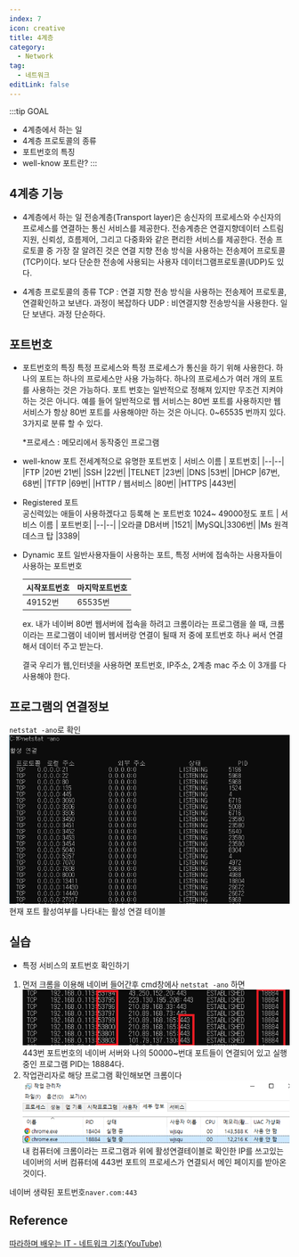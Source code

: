 ```yaml
---
index: 7
icon: creative
title: 4계층
category:
  - Network
tag:
  - 네트워크
editLink: false
---
```


:::tip GOAL

- 4계층에서 하는 일
- 4계층 프로토콜의 종류
- 포트번호의 특징
- well-know 포트란?
:::

## 4계층 기능

- 4계층에서 하는 일
  전송계층(Transport layer)은 송신자의 프로세스와 수신자의 프로세스를 연결하는 통신 서비스를 제공한다.
  전송계층은 연결지향데이터 스트림 지원, 신뢰성, 흐름제어, 그리고 다중화와 같은 편리한 서비스를 제공한다.
  전송 프로토콜 중 가장 잘 알려진 것은 연결 지향 전송 방식을 사용하는 전송제어 프로토콜(TCP)이다. 보다 단순한 전송에 사용되는 사용자 데이터그램프로토콜(UDP)도 있다.

- 4계층 프로토콜의 종류
  TCP : 연결 지향 전송 방식을 사용하는 전송제어 프로토콜, 연결확인하고 보낸다. 과정이 복잡하다
  UDP : 비연결지향 전송방식을 사용한다. 일단 보낸다. 과정 단순하다.

## 포트번호

- 포트번호의 특징
  특정 프로세스와 특정 프로세스가 통신을 하기 위해 사용한다.
  하나의 포트는 하나의 프로세스만 사용 가능하다.
  하나의 프로세스가 여러 개의 포트를 사용하는 것은 가능하다.
  포트 번호는 일반적으로 정해져 있지만 무조건 지켜야 하는 것은 아니다.
  예를 들어 일반적으로 웹 서비스는 80번 포트를 사용하지만 웹 서비스가
  항상 80번 포트를 사용해야만 하는 것은 아니다.
  0~65535 번까지 있다. 3가지로 분류 할 수 있다.

  \*프로세스 : 메모리에서 동작중인 프로그램

- well-know 포트
  전세계적으로 유명한 포트번호
  | 서비스 이름 | 포트번호|
  |--|--|
  |FTP |20번 21번|
  |SSH |22번|
  |TELNET |23번|
  |DNS |53번|
  |DHCP |67번, 68번|
  |TFTP |69번|
  |HTTP / 웹서비스 |80번|
  |HTTPS |443번|

- Registered 포트  
  공신력있는 애들이 사용하겠다고 등록해 논 포트번호 1024~ 49000정도 포트
  | 서비스 이름 | 포트번호|
  |--|--|
  |오라클 DB서버 |1521|
  |MySQL|3306번|
  |Ms 원격 데스크 탑 |3389|

- Dynamic 포트
  일반사용자들이 사용하는 포트, 특정 서버에 접속하는 사용자들이 사용하는 포트번호

  | 시작포트번호 | 마지막포트번호 |
  | ------------ | -------------- |
  | 49152번      | 65535번        |

  ex. 내가 네이버 80번 웹서버에 접속을 하려고
  크롬이라는 프로그램을 쓸 때, 크롬이라는 프로그램이 네이버 웹서버랑 연결이 될때 저 중에 포트번호 하나 써서 연결해서 데이터 주고 받는다.

  결국 우리가 웹,인터넷을 사용하면 포트번호, IP주소, 2계층 mac 주소 이 3개를 다 사용해야 한다.

## 프로그램의 연결정보

`netstat -ano`로 확인
![활성연결테이블](./img/7-활성연결테이블.png)
현재 포트 활성여부를 나타내는 활성 연결 테이블

## 실습

- 특정 서비스의 포트번호 확인하기
 
1) 먼저 크롬을 이용해 네이버 들어간후 cmd창에사 `netstat -ano` 하면  
![네이버-활성연결테이블](./img/7-네이버-활성테이블.png)
443번 포트번호의 네이버 서버와 나의 50000~번대 포트들이 연결되어 있고 실행중인 프로그램 PID는 18884다.  
2) 작업관리자로 해당 프로그램 확인해보면 크롬이다
![7-네이버-작업관리자](./img/7-네이버-작업관리자.png)
내 컴퓨터에 크롬이라는 프로그램과 위에 활성연결테이블로 확인한 IP를 쓰고있는 네이버의 서버 컴퓨터에 443번 포트의 프로세스가 연결되서 메인 페이지를 받아온 것이다.

네이버 생략된 포트번호`naver.com:443`

## Reference
[따라하며 배우는 IT - 네트워크 기초(YouTube)](https://www.youtube.com/playlist?list=PL0d8NnikouEWcF1jJueLdjRIC4HsUlULi)
